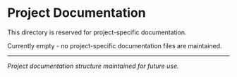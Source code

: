 # Project Documentation

This directory is reserved for project-specific documentation.

Currently empty - no project-specific documentation files are maintained.

---

*Project documentation structure maintained for future use.*